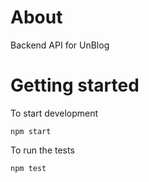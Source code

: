 # About
Backend API for UnBlog

# Getting started

To start development

```
npm start
```

To run the tests

```
npm test
```

